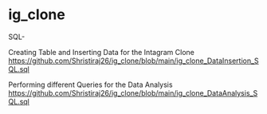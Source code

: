 # ig_clone
SQL-

Creating Table and Inserting Data for the Intagram Clone
https://github.com/Shristiraj26/ig_clone/blob/main/ig_clone_DataInsertion_SQL.sql


Performing different Queries for the Data Analysis
https://github.com/Shristiraj26/ig_clone/blob/main/ig_clone_DataAnalysis_SQL.sql
